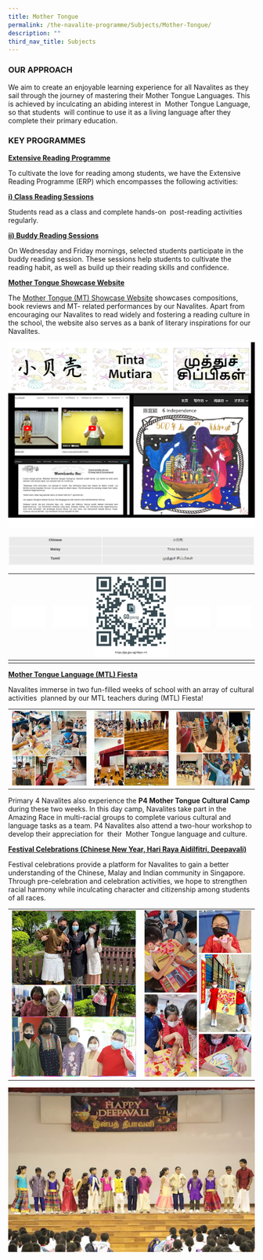 ```yaml
---
title: Mother Tongue
permalink: /the-navalite-programme/Subjects/Mother-Tongue/
description: ""
third_nav_title: Subjects
---
```

### OUR APPROACH

We aim to create an enjoyable learning experience for all Navalites as they sail through the journey of mastering their Mother Tongue Languages. This is achieved by inculcating an abiding interest in  Mother Tongue Language, so that students  will continue to use it as a living language after they complete their primary education.  

### KEY PROGRAMMES

**<U>Extensive Reading Programme</U>**

To cultivate the love for reading among students, we have the Extensive Reading Programme (ERP) which encompasses the following activities: 

  

**<U>i) Class Reading Sessions</U>**

Students read as a class and complete hands-on  post-reading activities regularly.

**<U>ii) Buddy Reading Sessions</U>**

On Wednesday and Friday mornings, selected students participate in the buddy reading session. These sessions help students to cultivate the reading habit, as well as build up their reading skills and confidence.

  

<U>**Mother Tongue Showcase Website**</U>

The [Mother Tongue (MT) Showcase Website](https://go.gov.sg/nbps-mt) showcases compositions, book reviews and MT- related performances by our Navalites. Apart from encouraging our Navalites to read widely and fostering a reading culture in the school, the website also serves as a bank of literary inspirations for our Navalites.  

![](/images/Mother%20Tongue/Mother%20Tongue%201.png)

![](/images/Mother%20Tongue/Mother%20Tongue%202.png)


|  ![](/images/Mathematics/Blank.png)| ![](/images/Mathematics/Blank.png) | ![](/images/Mother%20Tongue/Mother%20Tongue%203.png) | ![](/images/Mathematics/Blank.png) | ![](/images/Mathematics/Blank.png) |
| -------- | -------- | -------- |-------    |-------    
|    |    |  |     |     |    |





<U>**Mother Tongue Language (MTL) Fiesta**</U>

Navalites immerse in two fun-filled weeks of school with an array of cultural activities  planned by our MTL teachers during (MTL) Fiesta!



|  |  |  |
| -------- | -------- | -------- |
| ![](/images/Mother%20Tongue/Mother%20Tongue%204.png)     |![](/images/Mother%20Tongue/Mother%20Tongue%205.png)    |    ![](/images/Mother%20Tongue/Mother%20Tongue%206.png)   |

Primary 4 Navalites also experience the **P4 Mother Tongue Cultural Camp** during these two weeks. In this day camp, Navalites take part in the Amazing Race in multi-racial groups to complete various cultural and language tasks as a team. P4 Navalites also attend a two-hour workshop to develop their appreciation for  their  Mother Tongue language and culture.

<U>**Festival Celebrations (Chinese New Year, Hari Raya Aidilfitri, Deepavali)**</U>

Festival celebrations provide a platform for Navalites to gain a better understanding of the Chinese, Malay and Indian community in Singapore. Through pre-celebration and celebration activities, we hope to strengthen racial harmony while inculcating character and citizenship among students of all races.



| |  | 
| -------- | -------- |
| ![](/images/Mother%20Tongue/Mother%20Tongue%208.png)     | ![](/images/Mother%20Tongue/Mother%20Tongue%207.png)     | 





![](/images/Mother%20Tongue/Mother%20Tongue%209.png)